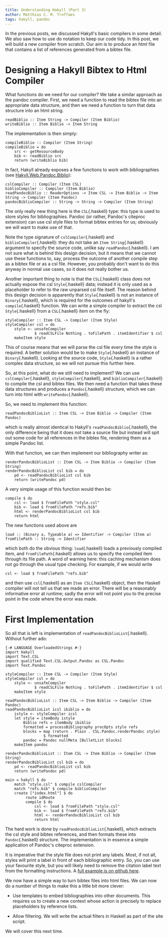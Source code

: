 ```yaml
---
title: Understanding Hakyll (Part 3)
author: Matthias C. M. Troffaes
tags: hakyll, pandoc
---
```


In the previous posts, we discussed Hakyll's basic compilers in some
detail.  We also saw how to use do notation to keep our code tidy.  In
this post, we will build a new compiler from scratch.  Our aim is to
produce an html file that contains a list of references generated from
a bibtex file.

Designing a Hakyll Bibtex to Html Compiler
==========================================

What functions do we need for our compiler?
We take a similar approach as the pandoc compiler.
First, we need a function to read the bibtex file into
an appropriate data structure, and then we need a function
to turn that data structure into an html string.

``` {.sourceCode .haskell}
readBiblio :: Item String -> Compiler (Item Biblio)
writeBiblio :: Item Biblio -> Item String
```

The implementation is then simply:

``` {.sourceCode .haskell}
compileBiblio :: Compiler (Item String)
compileBiblio = do
    src <- getResourceBody
    bib <- readBiblio src
    return (writeBiblio bib)
```

In fact, Hakyll already exposes a few functions to work with bibliographies
(see [Hakyll.Web.Pandoc.Biblio](http://jaspervdj.be/hakyll/reference/Hakyll-Web-Pandoc-Biblio.html)):

``` {.sourceCode .haskell}
cslCompiler :: Compiler (Item CSL)
biblioCompiler :: Compiler (Item Biblio)
readPandocBiblio :: ReaderOptions -> Item CSL -> Item Biblio -> Item String -> Compiler (Item Pandoc)
pandocBiblioCompiler :: String -> String -> Compiler (Item String)
```

The only really new thing here is the `CSL`{.haskell} type:
this type is used to store styles for bibliographies.
Pandoc (or rather, Pandoc's citeproc extension) can use
csl style files to format bibtex entries for us;
obviously we will want to make use of that.

Note the type signature of `cslCompiler`{.haskell}
and `biblioCompiler`{.haskell}: they do not take an `Item String`{.haskell}
argument to specify the source code, unlike say `readPandoc`{.haskell}.
I am not sure what is behind this design decision, but it means
that we cannot use these functions to, say, process the outcome of another
compile step as a bibtex file or as a csl file.
However, you probably don't want to do this anyway in normal use cases,
so it does not really bother us.

Another important thing to note is that the `CSL`{.haskell} class does
not actually expose the csl `Style`{.haskell} data; instead it is
only used as a placeholder to refer to the raw unparsed csl file itself.
The reason behind this design decision
is apparently that `Style`{.haskell} is not an instance of `Binary`{.haskell},
which is required for the outcomes of hakyll's `compile`{.haskell} function.
We can write a simple compiler to extract the csl `Style`{.haskell}
from a `CSL`{.haskell} item on the fly:

```
styleCompiler :: Item CSL -> Compiler (Item Style)
styleCompiler csl = do
    style <- unsafeCompiler
             $ readCSLFile Nothing . toFilePath . itemIdentifier $ csl
    makeItem style
```

This of course means that we will parse the csl file
every time the style is required.
A better solution would be to make
`Style`{.haskell} an instance of `Binary`{.haskell}.
Looking at the source code, `Style`{.haskell}
is a rather complex data structure, so we will not pursue this further here.

So, at this point,
what do we still need to implement? We can use `cslCompiler`{.haskell},
`styleCompiler`{.haskell}, and `biblioCompiler`{.haskell}
to compile the csl and bibtex files.
We then need a function that takes these data structures and
produces a `Pandoc`{.haskell} structure, which we can turn into html
with `writePandoc`{.haskell}.

So, we need to implement this function:

``` {.sourceCode .haskell}
readPandocBiblioList :: Item CSL -> Item Biblio -> Compiler (Item Pandoc)
```

which is really almost identical to Hakyll's
`readPandocBiblio`{.haskell}, the only difference being that it does
not take a source file but instead will spit out some code for all
references in the bibtex file, rendering them as a simple Pandoc list.

With that function, we can then implement our bibliography writer as:

``` {.sourceCode .haskell}
renderPandocBiblioList :: Item CSL -> Item Biblio -> Compiler (Item String)
renderPandocBiblioList csl bib = do
    pd <- readPandocBiblioList csl bib
    return (writePandoc pd)
```

A very simple usage of this function would then be:

``` {.sourceCode .haskell}
compile $ do
    csl <- load $ fromFilePath "style.csl"
    bib <- load $ fromFilePath "refs.bib"
    html <- renderPandocBiblioList csl bib
    return html
```

The new functions used above are

```
load :: (Binary a, Typeable a) => Identifier -> Compiler (Item a)
fromFilePath :: String -> Identifier
```

which both do the obvious thing: `load`{.haskell} loads a previously
compiled item, and `fromFilePath`{.haskell} allows us to
specify the compiled item through its file path.
A word of warning here:
this caching mechanism does not go through the usual type checking.
For example, if we would write

``` {.sourceCode .haskell}
csl <- load $ fromFilePath "refs.bib"
```

and then use `csl`{.haskell} as an `Item CSL`{.haskell} object,
then the Haskell compiler will not tell us that we made an error.
There will be a reasonably informative error at runtime;
sadly the error will not point you to the precise point in the code
where the error was made.

First Implementation
====================

So all that is left is implementation of `readPandocBiblioList`{.haskell}.
Without further ado:

``` {.sourceCode .haskell}
{-# LANGUAGE OverloadedStrings #-}
import Hakyll
import Text.CSL
import qualified Text.CSL.Output.Pandoc as CSL.Pandoc
import Text.Pandoc

styleCompiler :: Item CSL -> Compiler (Item Style)
styleCompiler csl = do
    style <- unsafeCompiler
             $ readCSLFile Nothing . toFilePath . itemIdentifier $ csl
    makeItem style

readPandocBiblioList :: Item CSL -> Item Biblio -> Compiler (Item Pandoc)
readPandocBiblioList icsl ibiblio = do
    istyle <- styleCompiler icsl
    let style = itemBody istyle
        Biblio refs = itemBody ibiblio
        formatted = processBibliography procOpts style refs
        blocks = map (return . Plain . CSL.Pandoc.renderPandoc style)
                 $ formatted
        pandoc = Pandoc nullMeta [BulletList blocks]
    makeItem pandoc

renderPandocBiblioList :: Item CSL -> Item Biblio -> Compiler (Item String)
renderPandocBiblioList csl bib = do
    pd <- readPandocBiblioList csl bib
    return (writePandoc pd)

main = hakyll $ do
    match "style.csl" $ compile cslCompiler
    match "refs.bib" $ compile biblioCompiler
    create ["index.html"] $ do
         route idRoute
         compile $ do
             csl <- load $ fromFilePath "style.csl"
             bib <- load $ fromFilePath "refs.bib"
             html <- renderPandocBiblioList csl bib
             return html
```

The hard work is done by `readPandocBiblioList`{.haskell},
which extracts the csl style and bibtex references,
and then formats these into `Pandoc`{.haskell} structure.
The implementation is in essence
a simple application of Pandoc's citeproc extension.

It is imperative that the style file does not print any labels.
Most, if not all, styles will print a label in front of each
bibliographic entry.
So, you can use your favourite style, but you will likely need to
remove the citation label text from the formatting instructions.
A [full example is on github here](https://github.com/mcmtroffaes/homepage/tree/master/posts/2015-06-26/implementation-1).

We now have a simple way to turn bibtex files into html files.
We can now do a number of things to make this a little bit more clever:

* Use templates to embed bibliographies into other documents.
  This requires us to create a new context whose action is precisely
  to replace placeholders by reference lists.

* Allow filtering. We will write the actual filters in Haskell
  as part of the site script.

We will cover this next time.
